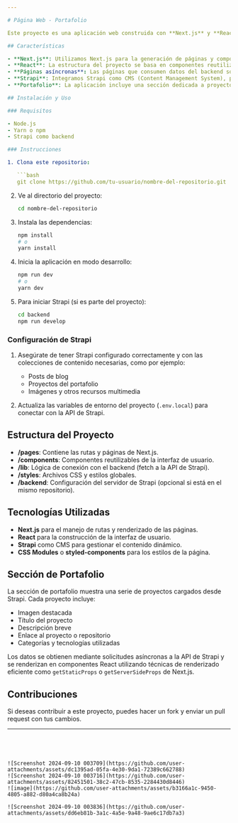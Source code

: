 ```yaml
---

# Página Web - Portafolio

Este proyecto es una aplicación web construida con **Next.js** y **React**, que incluye una sección de portafolio y utiliza **Strapi** como backend para la gestión de contenidos. La aplicación permite la visualización dinámica de datos mediante el uso de **fetch** para obtener información de Strapi de manera asíncrona.

## Características

- **Next.js**: Utilizamos Next.js para la generación de páginas y componentes de React, lo que permite un rendimiento optimizado y una fácil configuración para el renderizado del lado del servidor (SSR).
- **React**: La estructura del proyecto se basa en componentes reutilizables, lo que facilita el desarrollo y mantenimiento de la interfaz de usuario.
- **Páginas asíncronas**: Las páginas que consumen datos del backend son renderizadas de forma asíncrona mediante `fetch`, asegurando una experiencia de usuario fluida y reactiva.
- **Strapi**: Integramos Strapi como CMS (Content Management System), permitiendo la creación, gestión y actualización de los datos que se muestran en la web, como imágenes, títulos y descripciones.
- **Portafolio**: La aplicación incluye una sección dedicada a proyectos del portafolio, donde se muestran trabajos previos, junto con imágenes, descripciones y enlaces a cada proyecto.

## Instalación y Uso

### Requisitos

- Node.js
- Yarn o npm
- Strapi como backend

### Instrucciones

1. Clona este repositorio:

   ```bash
   git clone https://github.com/tu-usuario/nombre-del-repositorio.git
   ```

2. Ve al directorio del proyecto:

   ```bash
   cd nombre-del-repositorio
   ```

3. Instala las dependencias:

   ```bash
   npm install
   # o
   yarn install
   ```

4. Inicia la aplicación en modo desarrollo:

   ```bash
   npm run dev
   # o
   yarn dev
   ```

5. Para iniciar Strapi (si es parte del proyecto):

   ```bash
   cd backend
   npm run develop
   ```

### Configuración de Strapi

1. Asegúrate de tener Strapi configurado correctamente y con las colecciones de contenido necesarias, como por ejemplo:
   - Posts de blog
   - Proyectos del portafolio
   - Imágenes y otros recursos multimedia

2. Actualiza las variables de entorno del proyecto (`.env.local`) para conectar con la API de Strapi.

## Estructura del Proyecto

- **/pages**: Contiene las rutas y páginas de Next.js.
- **/components**: Componentes reutilizables de la interfaz de usuario.
- **/lib**: Lógica de conexión con el backend (fetch a la API de Strapi).
- **/styles**: Archivos CSS y estilos globales.
- **/backend**: Configuración del servidor de Strapi (opcional si está en el mismo repositorio).

## Tecnologías Utilizadas

- **Next.js** para el manejo de rutas y renderizado de las páginas.
- **React** para la construcción de la interfaz de usuario.
- **Strapi** como CMS para gestionar el contenido dinámico.
- **CSS Modules** o **styled-components** para los estilos de la página.

## Sección de Portafolio

La sección de portafolio muestra una serie de proyectos cargados desde Strapi. Cada proyecto incluye:

- Imagen destacada
- Título del proyecto
- Descripción breve
- Enlace al proyecto o repositorio
- Categorías y tecnologías utilizadas

Los datos se obtienen mediante solicitudes asíncronas a la API de Strapi y se renderizan en componentes React utilizando técnicas de renderizado eficiente como `getStaticProps` o `getServerSideProps` de Next.js.

## Contribuciones

Si deseas contribuir a este proyecto, puedes hacer un fork y enviar un pull request con tus cambios.

---
```




![Screenshot 2024-09-10 003709](https://github.com/user-attachments/assets/dc1395ad-05fa-4e30-9da1-72389c662788)
![Screenshot 2024-09-10 003716](https://github.com/user-attachments/assets/82451501-38c2-47cb-8535-2284430d8446)
![image](https://github.com/user-attachments/assets/b3166a1c-9450-4805-a882-d80a4ca8b24a)

![Screenshot 2024-09-10 003836](https://github.com/user-attachments/assets/dd6eb81b-3a1c-4a5e-9a48-9ae6c17db7a3)
